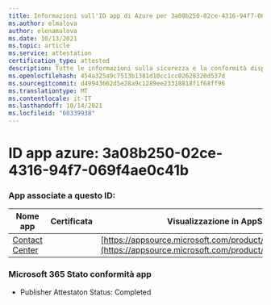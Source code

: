 ```yaml
---
title: Informazioni sull'ID app di Azure per 3a08b250-02ce-4316-94f7-069f4ae0c41b
ms.author: elmalova
author: elenamalova
ms.date: 10/13/2021
ms.topic: article
ms.service: attestation
certification_type: attested
description: Tutte le informazioni sulla sicurezza e la conformità disponibili per 3a08b250-02ce-4316-94f7-069f4ae0c41b.
ms.openlocfilehash: 454a325a9c7513b1381d10cc1cc02628320d537d
ms.sourcegitcommit: d49943662d5e28a9c1289ee23318818f1f68ff96
ms.translationtype: MT
ms.contentlocale: it-IT
ms.lasthandoff: 10/14/2021
ms.locfileid: "60339938"
---
```

# <a name="azure-app-id-3a08b250-02ce-4316-94f7-069f4ae0c41b"></a>ID app azure: 3a08b250-02ce-4316-94f7-069f4ae0c41b


### <a name="apps-associated-with-this-id"></a>App associate a questo ID:
| **Nome app** | **Certificata** | **Visualizzazione in AppSource** |
|--------------|---------------|-----------------------|
| [Contact Center](https://docs.microsoft.com/microsoft-365-app-certification/forward/WA200001428) |  | [https://appsource.microsoft.com/product/office/WA200001428](https://appsource.microsoft.com/product/office/WA200001428) |

### <a name="microsoft-365-app-compliance-status"></a>Microsoft 365 Stato conformità app
- Publisher Attestaton Status: Completed
